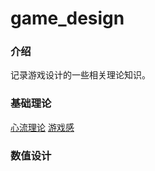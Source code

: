 # game_design

### 介绍
记录游戏设计的一些相关理论知识。

### 基础理论
[心流理论](https://gitee.com/zhangr011/game_design/blob/master/%E5%9F%BA%E7%A1%80%E7%90%86%E8%AE%BA/%E5%BF%83%E6%B5%81%E7%90%86%E8%AE%BA.md)
[游戏感](https://gitee.com/zhangr011/game_design/blob/master/%E5%9F%BA%E7%A1%80%E7%90%86%E8%AE%BA/%E6%B8%B8%E6%88%8F%E6%84%9F.md)

### 数值设计
